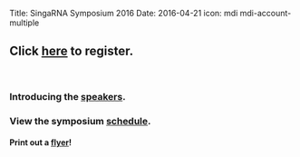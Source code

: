 Title: SingaRNA Symposium 2016
Date: 2016-04-21
icon: mdi mdi-account-multiple

## Click [**here**](http://goo.gl/forms/0awa0rCjGbMxPWBI3) to register.


<div class="row">
  <div class="6u">

<section>
  <a href="#stem-cells" class="image feature"><img src="./pages/singaRNA/SG-RNA_flyer.pdf" alt="" /></a>
  <a href="#stem-cells" class="image feature"><img src="/images/research/IMP1_OCT4 IF_2.svg" alt="" /></a>
  
</section>

  </div>


### Introducing the [**speakers**](./pages/singaRNA/Speaker_profiles.pdf).

### View the symposium [**schedule**](./pages/singaRNA/schedulev2.pdf). 

#### Print out a [flyer](/pages/singaRNA/SG-RNA_flyer.pdf)!




